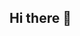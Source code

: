 ## Hi there 👋

<!--
**Minayun0831/Minayun0831** is a ✨ _special_ ✨ repository because its `README.md` (this file) appears on your GitHub profile.

Here are some ideas to get you started:

- 🔭 I’m currently a senior at CCA and I'm taking AP CSA this fall semester.
- 🌱 I’m currently learning how to use VS Code and Github and Java
- 👯 I’m looking to collaborate on coding projects with my classmates.
- 🤔 I’m looking for help with adjusting to Java syntax. 
- 📫 How to reach me: minayun0831@gmail.com
- 😄 Pronouns: she/her
-->
